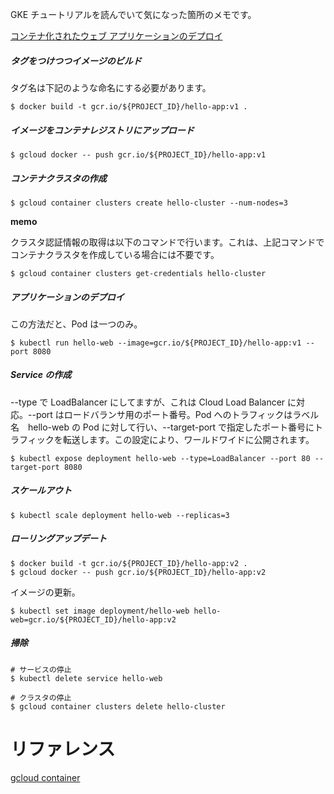 

GKE チュートリアルを読んでいて気になった箇所のメモです。



[コンテナ化されたウェブ アプリケーションのデプロイ](https://cloud.google.com/kubernetes-engine/docs/tutorials/hello-app?hl=ja)


##### タグをつけつつイメージのビルド

タグ名は下記のような命名にする必要があります。

```
$ docker build -t gcr.io/${PROJECT_ID}/hello-app:v1 .
```

##### イメージをコンテナレジストリにアップロード

```
$ gcloud docker -- push gcr.io/${PROJECT_ID}/hello-app:v1
```

##### コンテナクラスタの作成

```
$ gcloud container clusters create hello-cluster --num-nodes=3
```

**memo**

クラスタ認証情報の取得は以下のコマンドで行います。これは、上記コマンドでコンテナクラスタを作成している場合には不要です。
```
$ gcloud container clusters get-credentials hello-cluster
```

##### アプリケーションのデプロイ

この方法だと、Pod は一つのみ。

```
$ kubectl run hello-web --image=gcr.io/${PROJECT_ID}/hello-app:v1 --port 8080
```

##### Service の作成

--type で LoadBalancer にしてますが、これは Cloud Load Balancer に対応。--port はロードバランサ用のポート番号。Pod へのトラフィックはラベル名　hello-web の Pod に対して行い、--target-port で指定したポート番号にトラフィックを転送します。この設定により、ワールドワイドに公開されます。

```
$ kubectl expose deployment hello-web --type=LoadBalancer --port 80 --target-port 8080
```

##### スケールアウト

```
$ kubectl scale deployment hello-web --replicas=3
```

##### ローリングアップデート

```
$ docker build -t gcr.io/${PROJECT_ID}/hello-app:v2 .
$ gcloud docker -- push gcr.io/${PROJECT_ID}/hello-app:v2
```

イメージの更新。

```
$ kubectl set image deployment/hello-web hello-web=gcr.io/${PROJECT_ID}/hello-app:v2
```

##### 掃除

```shell
# サービスの停止
$ kubectl delete service hello-web

# クラスタの停止
$ gcloud container clusters delete hello-cluster
```

# リファレンス

[gcloud container](https://cloud.google.com/sdk/gcloud/reference/container/?hl=ja)
